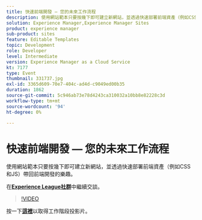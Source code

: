```yaml
---
title: 快速前端開發 — 您的未來工作流程
description: 使用網站範本只要按幾下即可建立新網站，並透過快速部署前端資產（例如CSS和JS）帶回前端開發的樂趣。 此工作階段屬於Adobe Developers Live內容事件的一部分。
solution: Experience Manager,Experience Manager Sites
product: experience manager
sub-product: sites
feature: Editable Templates
topic: Development
role: Developer
level: Intermediate
version: Experience Manager as a Cloud Service
kt: 7177
type: Event
thumbnail: 331737.jpg
exl-id: 3365d609-70e7-404c-ad4d-c9049ed00b35
duration: 1862
source-git-commit: 5c946ab73e78d4243ca310032a10bb8e82228c3d
workflow-type: tm+mt
source-wordcount: '94'
ht-degree: 0%

---
```


# 快速前端開發 — 您的未來工作流程

使用網站範本只要按幾下即可建立新網站，並透過快速部署前端資產（例如CSS和JS）帶回前端開發的樂趣。

在&#x200B;**[Experience League社群](https://adobe.ly/36Yd3v6)**&#x200B;中繼續交談。

>[!VIDEO](https://video.tv.adobe.com/v/331737/?quality=12&learn=on&hidetitle=true)

按一下&#x200B;**[這裡](/help/adobe-developers-live/assets/rapid-frontend-devlopment.pdf)**&#x200B;以取得工作階段投影片。
